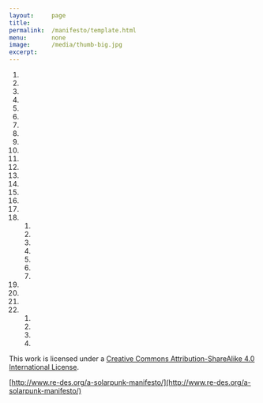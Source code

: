 ```yaml
---
layout:     page
title:      
permalink:  /manifesto/template.html
menu:       none
image:      /media/thumb-big.jpg
excerpt:    
---
```


1. 
2. 
3. 
4. 
5. 
6. 
7. 
8. 
9. 
10. 
11. 
12. 
13. 
14. 
15. 
16. 
17. 
18. 
    1. 
    2. 
    3. 
    4. 
    5. 
    6. 
    7. 
19. 
20. 
21. 
22. 
    1. 
    2. 
    3. 
    4. 

This work is licensed under a [Creative Commons Attribution-ShareAlike 4.0 International License](http://creativecommons.org/licenses/by-sa/4.0/).

[http://www.re-des.org/a-solarpunk-manifesto/](http://www.re-des.org/a-solarpunk-manifesto/)
